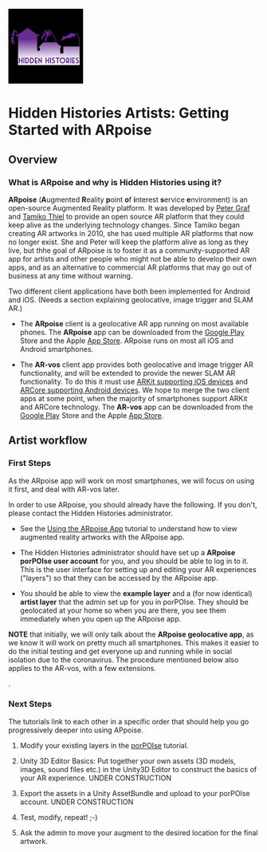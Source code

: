 ![Hidden Histories Logo](/images/hiddenhistories-logo.png)
# Hidden Histories Artists: Getting Started with ARpoise 

## Overview

### What is ARpoise and why is Hidden Histories using it?

**ARpoise** (**A**ugmented **R**eality **p**oint **o**f **i**nterest **s**ervice **e**nvironment) is an open-source Augmented Reality platform. It was developed by [Peter Graf](http://mission-base.com/peter/) and [Tamiko Thiel](http://tamikothiel.com/) to provide an open source AR platform that they could keep alive as the underlying technology changes. Since Tamiko began creating AR artworks in 2010, she has used multiple AR platforms that now no longer exist. She and Peter will keep the platform alive as long as they live, but thhe goal of ARpoise is to foster it as a community-supported AR app for artists and other people who might not be able to develop their own apps, and as an alternative to commercial AR platforms that may go out of business at any time without warning.

Two different client applications have both been implemented for Android and iOS. (Needs a section explaining geolocative, image trigger and SLAM AR.)

- The **ARpoise** client is a geolocative AR app running on most available phones.
The **ARpoise** app can be downloaded from the [Google Play](https://play.google.com/store/apps/details?id=com.arpoise.ARpoise) Store and the Apple [App Store](https://itunes.apple.com/de/app/arpoise/id1451460843). ARpoise runs on most all iOS and Android smartphones.

- The **AR-vos** client app provides both geolocative and image trigger AR functionality, and will be extended to provide the newer SLAM AR functionality. To do this it must use [ARKit supporting iOS devices](https://developer.apple.com/library/archive/documentation/DeviceInformation/Reference/iOSDeviceCompatibility/DeviceCompatibilityMatrix/DeviceCompatibilityMatrix.html) and [ARCore supporting Android devices](https://developers.google.com/ar/discover/supported-devices). We hope to merge the two client apps at some point, when the majority of smartphones support ARKit and ARCore technology. The **AR-vos** app can be downloaded from the [Google Play](https://play.google.com/store/apps/details?id=com.arpoise.ARvos) Store and the Apple [App Store](https://apps.apple.com/us/app/ar-vos/id1483218444). 

## Artist workflow

### First Steps

As the ARpoise app will work on most smartphones, we will focus on using it first, and deal with AR-vos later.

In order to use ARpoise, you should already have the following. If you don't, please contact the Hidden Histories administrator. 

- See the [Using the ARpoise App](UsingARpoiseApp.md) tutorial to understand how to view augmented reality artworks with the ARpoise app. 

- The Hidden Histories administrator should have set up a **ARpoise porPOIse user account** for you, and you should be able to log in to it. This is the user interface for setting up and editing your AR experiences ("layers") so that they can be accessed by the ARpoise app.

- You should be able to view the **example layer** and a (for now identical) **artist layer** that the admin set up for you in porPOIse. They should be geolocated at your home so when you are there, you see them immediately when you open up the ARpoise app.

**NOTE** that initially, we will only talk about the **ARpoise geolocative app**, as we know it will work on pretty much all smartphones. This makes it easier to do the initial testing and get everyone up and running while in social isolation due to the coronavirus. The procedure mentioned below also applies to the AR-vos, with a few extensions.

. 
### Next Steps

The tutorials link to each other in a specific order that should help you go progressively deeper into using APpoise.

1. Modify your existing layers in the [porPOIse](UsingPorPOIse.md) tutorial.

2. Unity 3D Editor Basics: Put together your own assets (3D models, images, sound files etc.) in the Unity3D Editor to construct the basics of your AR experience. UNDER CONSTRUCTION

3. Export the assets in a Unity AssetBundle and upload to your porPOIse account. UNDER CONSTRUCTION

4. Test, modify, repeat! ;-)

5. Ask the admin to move your augment to the desired location for the final artwork.

